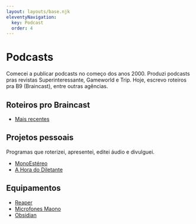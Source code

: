 ```yaml
---
layout: layouts/base.njk
eleventyNavigation:
  key: Podcast
  order: 4
---
```

# Podcasts
Comecei a publicar podcasts no começo dos anos 2000. Produzi podcasts pras revistas Superinteressante, Gameworld e Trip. Hoje, escrevo roteiros pra B9 (Braincast), entre outras agências.

## Roteiros pro Braincast
- <a href="../tags/b9/" rel="bookmark">Mais recentes</a>

## Projetos pessoais
Programas que roterizei, apresentei, editei áudio e divulguei.
- <a href="../tags/MonoEstéreo/" rel="me">MonoEstéreo</a>
- <a href="../tags/diletante/" rel="me">A Hora do Diletante</a>

## Equipamentos
- [Reaper](https://www.reaper.fm/)
- [Microfones Maono](https://www.maono.com/products/usb-xlr-cardioid-dynamic-microphone-maono-hd300t)
- [Obsidian](https://obsidian.md/)